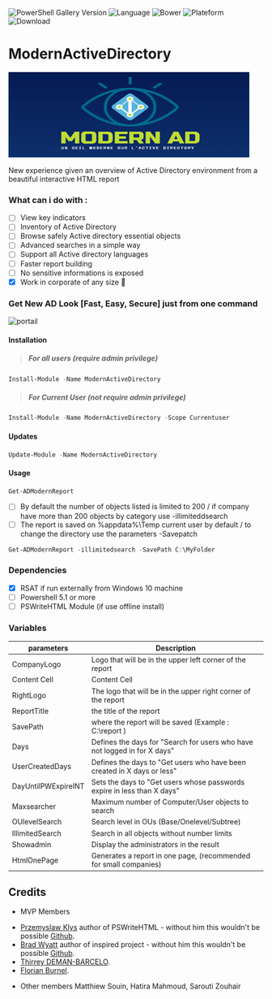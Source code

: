 ![PowerShell Gallery Version](https://img.shields.io/powershellgallery/v/ModernActivedirectory) ![Language](https://img.shields.io/badge/Powershell-100.0%25-blue)  ![Bower](https://img.shields.io/bower/l/Bootstrap?style=plastic) ![Plateform](https://img.shields.io/badge/Platform-Windows-brightgreen) ![Download](https://img.shields.io/badge/Downoad%20ModerActiveDirectory-500-orange)

# ModernActiveDirectory

![Logo](Pictures/Logo.png "Logo")

New experience given an overview of Active Directory environment from a beautiful interactive HTML report
### What can i do with : 
- [ ] View key indicators
- [ ] Inventory of Active Directory
- [ ] Browse safely Active directory essential objects 
- [ ] Advanced searches in a simple way
- [ ] Support all Active directory languages
- [ ] Faster report building
- [ ] No sensitive informations is exposed 
- [x] Work in corporate of any size :tada:

### Get New AD Look [Fast, Easy, Secure] just from one command
![portail](https://user-images.githubusercontent.com/49924401/224164475-b18b4ce6-f4b2-4f3a-8dcc-a07b9b49ddf0.gif)
#### Installation 
> #####  For all users (require admin privilege)
```Powershell
Install-Module -Name ModernActiveDirectory
```
> ##### For Current User (not require admin privilege)
```Powershell
Install-Module -Name ModernActiveDirectory -Scope Currentuser
```
#### Updates
```Powershell
Update-Module -Name ModernActiveDirectory
```
#### Usage
```Powershell
Get-ADModernReport
```
- [ ]  By default the number of objects listed is limited to 200 / if company have more than 200 objects by category use -illimiteddsearch
- [ ]  The report is saved on %appdata%\Temp current user by default / to change the directory use the parameters -Savepatch

```Powershell
Get-ADModernReport -illimitedsearch -SavePath C:\MyFolder
```
### Dependencies
- [x] RSAT if run externally from Windows 10 machine
- [ ] Powershell 5.1 or more
- [ ] PSWriteHTML Module (if use offline install)
### Variables
| parameters  | Description |
| ------------- | ------------- |
| CompanyLogo   | Logo that will be in the upper left corner of the report  |
| Content Cell  | Content Cell  |
| RightLogo     | The logo that will be in the upper right corner of the report |
| ReportTitle   | the title of the report |
| SavePath      | where the report will be saved (Example : C:\report ) |
| Days          | Defines the days for "Search for users who have not logged in for X days" |
| UserCreatedDays | Defines the days to "Get users who have been created in X days or less" |
| DayUntilPWExpireINT | Sets the days to "Get users whose passwords expire in less than X days" |
| Maxsearcher | Maximum number of Computer/User objects to search |
| OUlevelSearch | Search level in OUs (Base/Onelevel/Subtree) |
| IllimitedSearch | Search in all objects without number limits |
| Showadmin | Display the administrators in the result |
| HtmlOnePage | Generates a report in one page, (recommended for small companies) |

## Credits
* MVP Members 
- [Przemyslaw Klys](https://www.linkedin.com/in/pklys/) author of PSWriteHTML - without him this wouldn't be possible [Github](https://github.com/EvotecIT/PSWriteHTML).
- [Brad Wyatt](https://www.thelazyadministrator.com/) author of inspired project - without him this wouldn't be possible [Github](https://github.com/bwya77).
- [Thirrey DEMAN-BARCELO](https://www.experts-exchange.com/members/DEMAN-BARCELOMVP-Thierry.html).
- [Florian Burnel](https://www.it-connect.fr/author/florian/).
* Other members
Matthiew Souin, Hatira Mahmoud, Sarouti Zouhair


